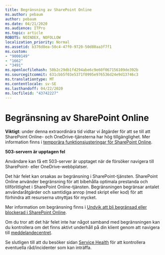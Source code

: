 ```yaml
---
title: Begränsning av SharePoint Online
ms.author: pebaum
author: pebaum
ms.date: 04/21/2020
ms.audience: ITPro
ms.topic: article
ROBOTS: NOINDEX, NOFOLLOW
localization_priority: Normal
ms.assetid: b376d8ea-50c4-47f0-9720-50d80aa3f7f1
ms.custom:
- "9000149"
- "1662"
- "3491"
ms.openlocfilehash: 50b2c29db1fd294abe6c9e60f067156109de392b
ms.sourcegitcommit: 631cbb5f03e5371f0995e976536d24e9d13746c3
ms.translationtype: MT
ms.contentlocale: sv-SE
ms.lasthandoff: 04/22/2020
ms.locfileid: "43742227"
---
```

# <a name="sharepoint-online-throttling"></a>Begränsning av SharePoint Online

**Viktigt**: under denna extraordinära tid vidtar vi åtgärder för att se till att SharePoint Online- och OneDrive-tjänsterna har hög tillgänglighet. Mer information finns i [temporära funktionsjusteringar för SharePoint Online](https://aka.ms/ODSPAdjustments).

**503-servern är upptagen fel**

Användare kan få ett 503-server är upptaget när de försöker navigera till SharePoint- eller OneDrive-webbplatser. 

Det här felet kan orsakas av begränsning i SharePoint-tjänsten. SharePoint Online använder begränsning för att bibehålla optimala prestanda och tillförlitlighet i SharePoint Online-tjänsten. Begränsningen begränsar antalet användaråtgärder och samtidiga anrop (med skript eller kod) för att förhindra att resurserna utnyttjas för mycket. 

Mer information om begränsning finns i [Undvik att bli begränsad eller blockerad i SharePoint Online](https://docs.microsoft.com/sharepoint/dev/general-development/how-to-avoid-getting-throttled-or-blocked-in-sharepoint-online).

Om du tror att det här felet inte har något samband med begränsningen kan du kontrollera om det finns aktivt underhåll på din klient genom att navigera till [meddelandecentret](https://portal.office.com/adminportal/home#/MessageCenter).

 Se slutligen till att du besöker sidan [Service Health](https://portal.office.com/adminportal/home#/servicehealth) för att kontrollera eventuella råd/incidenter som kan inträffa.

